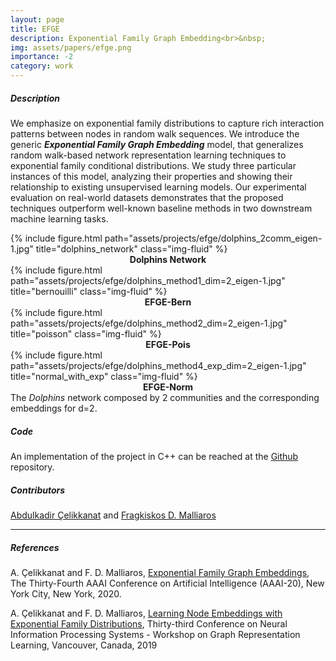 ```yaml
---
layout: page
title: EFGE
description: Exponential Family Graph Embedding<br>&nbsp;
img: assets/papers/efge.png
importance: -2
category: work
---
```


##### **Description**
We emphasize on exponential family distributions to capture rich interaction patterns between nodes in random walk sequences. We introduce the generic ***Exponential Family Graph Embedding*** model, that generalizes random walk-based network representation learning techniques to exponential family conditional distributions. We study three particular instances of this model, analyzing their properties and showing their relationship to existing unsupervised learning models. Our experimental evaluation on real-world datasets demonstrates that the proposed techniques outperform well-known baseline methods in two downstream machine learning tasks.

<div class="row row-no-gutters">
    <div class="col-sm-6 mt-3">
        {% include figure.html path="assets/projects/efge/dolphins_2comm_eigen-1.jpg" title="dolphins_network" class="img-fluid" %}
        <div style="text-align:center; font-weight:bolder;">Dolphins Network</div>
    </div>
    <div class="col-sm-6 mt-3">
        {% include figure.html path="assets/projects/efge/dolphins_method1_dim=2_eigen-1.jpg" title="bernouilli" class="img-fluid" %}
        <div style="text-align:center; font-weight:bolder;">EFGE-Bern</div>
    </div>
</div>
<div class="row row-no-gutters">
    <div class="col-sm-6 mt-3">
        {% include figure.html path="assets/projects/efge/dolphins_method2_dim=2_eigen-1.jpg" title="poisson" class="img-fluid" %}
        <div style="text-align:center; font-weight:bolder;">EFGE-Pois</div>
    </div>
    <div class="col-sm-6 mt-3">
        {% include figure.html path="assets/projects/efge/dolphins_method4_exp_dim=2_eigen-1.jpg" title="normal_with_exp" class="img-fluid" %}
        <div style="text-align:center; font-weight:bolder;">EFGE-Norm</div>
    </div>
</div>
<div class="caption">
The <i>Dolphins</i> network composed by 2 communities and the corresponding embeddings for d=2.
</div>


##### **Code**
An implementation of the project in C++ can be reached at the [Github](https://github.com/abdcelikkanat/EFGE) repository.

##### **Contributors**
[Abdulkadir Çelikkanat](http://abdcelikkanat.github.io/) and [Fragkiskos D. Malliaros](http://fragkiskos.me)

---
##### **References**
A. Çelikkanat and F. D. Malliaros, [Exponential Family Graph Embeddings](https://arxiv.org/pdf/1911.09007.pdf), The Thirty-Fourth AAAI Conference on Artificial Intelligence (AAAI-20), New York City, New York, 2020.


A. Çelikkanat and F. D. Malliaros, [Learning Node Embeddings with Exponential Family Distributions](../../assets/pdf/learning_node_embeddings_with_exponential_family_distributions.pdf), Thirty-third Conference on Neural Information Processing Systems - Workshop on Graph Representation Learning, Vancouver, Canada, 2019